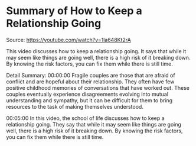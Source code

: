 # Summary of How to Keep a Relationship Going

Source: https://youtube.com/watch?v=1la648Kt2rA

This video discusses how to keep a relationship going. It says that while it may seem like things are going well, there is a high risk of it breaking down. By knowing the risk factors, you can fix them while there is still time.

Detail Summary: 
00:00:00
Fragile couples are those that are afraid of conflict and are hopeful about their relationship. They often have few positive childhood memories of conversations that have worked out. These couples eventually experience disagreements evolving into mutual understanding and sympathy, but it can be difficult for them to bring resources to the task of making themselves understood.

00:05:00
In this video, the school of life discusses how to keep a relationship going. They say that while it may seem like things are going well, there is a high risk of it breaking down. By knowing the risk factors, you can fix them while there is still time.

